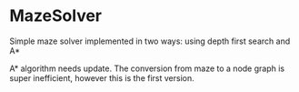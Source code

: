 # MazeSolver
Simple maze solver implemented in two ways: using depth first search and A*


A* algorithm needs update. The conversion from maze to a node graph is super inefficient, however this is the first version.
